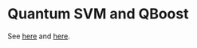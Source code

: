 # Quantum SVM and QBoost

See [here](https://doi.org/10.1016/j.cpc.2019.107006) and [here](https://proceedings.mlr.press/v25/neven12.html).